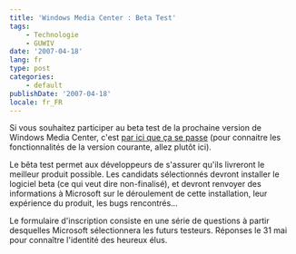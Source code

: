 ```yaml
---
title: 'Windows Media Center : Beta Test'
tags:
    - Technologie
    - GUWIV
date: '2007-04-18'
lang: fr
type: post
categories:
    - default
publishDate: '2007-04-18'
locale: fr_FR
---
```


Si vous souhaitez participer au beta test de la prochaine version de Windows Media Center, c'est [par ici que ça se passe](http://connect.microsoft.com/site/sitehome.aspx?SiteID=23) (pour connaitre les fonctionnalités de la version courante, allez plutôt ici).

Le bêta test permet aux développeurs de s'assurer qu'ils livreront le meilleur produit possible. Les candidats sélectionnés devront installer le logiciel beta (ce qui veut dire non-finalisé), et devront renvoyer des informations à Microsoft sur le déroulement de cette installation, leur expérience du produit, les bugs rencontrés…

Le formulaire d'inscription consiste en une série de questions à partir desquelles Microsoft sélectionnera les futurs testeurs. Réponses le 31 mai pour conna&icirc;tre l'identité des heureux élus.